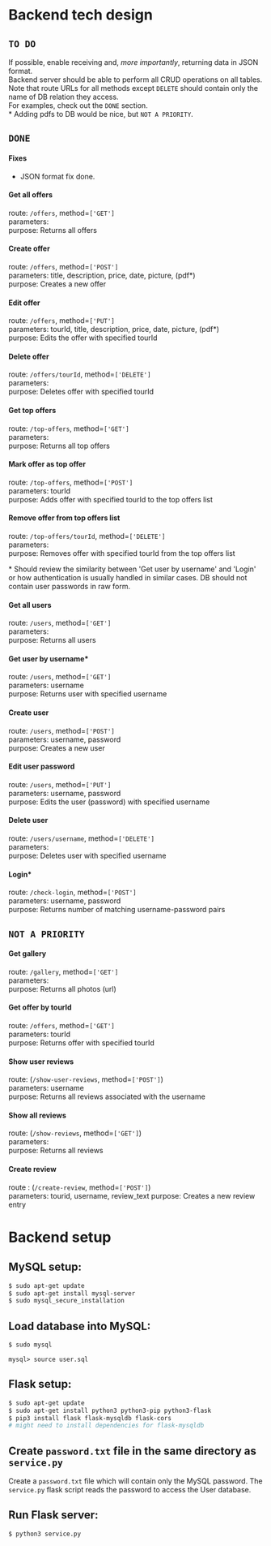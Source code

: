 # Backend tech design

## `TO DO`
If possible, enable receiving and, *more importantly*, returning data in JSON format.  
Backend server should be able to perform all CRUD operations on all tables.  
Note that route URLs for all methods except `DELETE` should contain only the name of DB relation they access.  
For examples, check out the `DONE` section.  
\* Adding pdfs to DB would be nice, but `NOT A PRIORITY`.

## `DONE`

#### Fixes
* JSON format fix done.

#### Get all offers
route: `/offers`, method=`['GET']`  
parameters:  
purpose: Returns all offers

#### Create offer
route: `/offers`, method=`['POST']`  
parameters: title, description, price, date, picture, (pdf*)  
purpose: Creates a new offer

#### Edit offer
route: `/offers`, method=`['PUT']`  
parameters: tourId, title, description, price, date, picture, (pdf*)  
purpose: Edits the offer with specified tourId

#### Delete offer
route: `/offers/tourId`, method=`['DELETE']`  
parameters:  
purpose: Deletes offer with specified tourId

#### Get top offers
route: `/top-offers`, method=`['GET']`  
parameters:  
purpose: Returns all top offers

#### Mark offer as top offer
route: `/top-offers`, method=`['POST']`  
parameters: tourId  
purpose: Adds offer with specified tourId to the top offers list

#### Remove offer from top offers list
route: `/top-offers/tourId`, method=`['DELETE']`  
parameters:   
purpose: Removes offer with specified tourId from the top offers list

\* Should review the similarity between 'Get user by username' and 'Login'
or how authentication is usually handled in similar cases.
DB should not contain user passwords in raw form. 

#### Get all users
route: `/users`, method=`['GET']`  
parameters:   
purpose: Returns all users  

#### Get user by username*
route: `/users`, method=`['GET']`  
parameters: username  
purpose: Returns user with specified username

#### Create user
route: `/users`, method=`['POST']`  
parameters: username, password  
purpose: Creates a new user

#### Edit user password
route: `/users`, method=`['PUT']`  
parameters: username, password  
purpose: Edits the user (password) with specified username

#### Delete user
route: `/users/username`, method=`['DELETE']`  
parameters:  
purpose: Deletes user with specified username

#### Login*
route: `/check-login`, method=`['POST']`  
parameters: username, password  
purpose: Returns number of matching username-password pairs  


## `NOT A PRIORITY`
#### Get gallery
route: `/gallery`, method=`['GET']`  
parameters:  
purpose: Returns all photos (url)  

#### Get offer by tourId
route: `/offers`, method=`['GET']`  
parameters: tourId  
purpose: Returns offer with specified tourId

#### Show user reviews
route: (`/show-user-reviews`, method=`['POST']`)  
parameters: username  
purpose: Returns all reviews associated with the username  

#### Show all reviews
route: (`/show-reviews`, method=`['GET']`)  
parameters:  
purpose: Returns all reviews  

#### Create review  
route : (`/create-review`, method=`['POST']`)  
parameters: tourid, username, review_text
purpose: Creates a new review entry  



# Backend setup

## MySQL setup:

```bash
$ sudo apt-get update
$ sudo apt-get install mysql-server
$ sudo mysql_secure_installation
```

## Load database into MySQL:


```bash
$ sudo mysql
```
```
mysql> source user.sql
```

## Flask setup:

```bash
$ sudo apt-get update
$ sudo apt-get install python3 python3-pip python3-flask
$ pip3 install flask flask-mysqldb flask-cors
# might need to install dependencies for flask-mysqldb
```

## Create `password.txt` file in the same directory as `service.py`

Create a `password.txt` file which will contain only the MySQL password.
The `service.py` flask script reads the password to access the User database.

## Run Flask server:

```bash
$ python3 service.py
```
